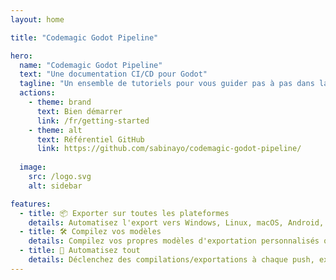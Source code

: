 ```yaml
---
layout: home

title: "Codemagic Godot Pipeline"

hero:
  name: "Codemagic Godot Pipeline"
  text: "Une documentation CI/CD pour Godot"
  tagline: "Un ensemble de tutoriels pour vous guider pas à pas dans la compilation, l'exportation et le déploiement de projets Godot à l'aide de Codemagic."
  actions:
    - theme: brand
      text: Bien démarrer
      link: /fr/getting-started
    - theme: alt
      text: Référentiel GitHub
      link: https://github.com/sabinayo/codemagic-godot-pipeline/
  
  image:
    src: /logo.svg
    alt: sidebar

features:
  - title: 📦 Exporter sur toutes les plateformes
    details: Automatisez l'export vers Windows, Linux, macOS, Android, iOS, et Web grâce à Codemagic.
  - title: 🛠️ Compilez vos modèles
    details: Compilez vos propres modèles d'exportation personnalisés ou encore l'éditeur de Godot en utilisant les machines de compilation de Codemagic.
  - title: 🤖 Automatisez tout
    details: Déclenchez des compilations/exportations à chaque push, exécutez des scripts et obtenez des artefacts téléchargeables sans effort et bien plus !
---
```


<style>
:root {
  --vp-home-hero-name-color: transparent;
  --vp-home-hero-name-background: #E96417;
}
</style>